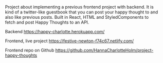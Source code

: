 Project about implementing a previous frontend project with backend. It is kind of a twitter-like guestbook that you can post your happy thought to and also like previous posts. 
Built in React, HTML and StyledComponents to fetch and post Happy Thoughts to an API. 

Backend 
https://happy-charlotte.herokuapp.com/

Frontend, live project 
https://festive-newton-f74c67.netlify.com/

Frontend repo on Github 
https://github.com/HannaCharlotteHolm/project-happy-thoughts
